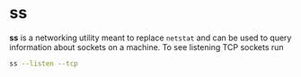# ss

**ss** is a networking utility meant to replace `netstat` and can be used to
query information about sockets on a machine. To see listening TCP sockets run

```sh
ss --listen --tcp
```
